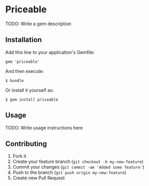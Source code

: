 # Priceable

TODO: Write a gem description

## Installation

Add this line to your application's Gemfile:

    gem 'priceable'

And then execute:

    $ bundle

Or install it yourself as:

    $ gem install priceable

## Usage

TODO: Write usage instructions here

## Contributing

1. Fork it
2. Create your feature branch (`git checkout -b my-new-feature`)
3. Commit your changes (`git commit -am 'Added some feature'`)
4. Push to the branch (`git push origin my-new-feature`)
5. Create new Pull Request
